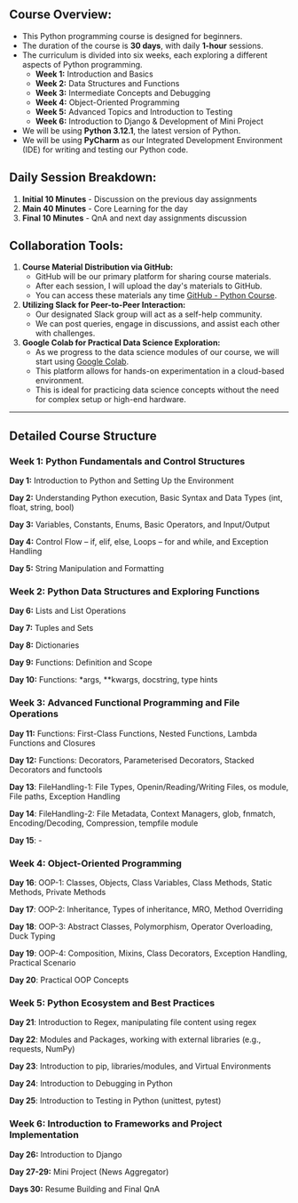 ## Course Overview:
- This Python programming course is designed for beginners.
- The duration of the course is **30 days**, with daily **1-hour** sessions.
- The curriculum is divided into six weeks, each exploring a different aspects of Python programming.
    - **Week 1:** Introduction and Basics
    - **Week 2:** Data Structures and Functions
    - **Week 3:** Intermediate Concepts and Debugging
    - **Week 4:** Object-Oriented Programming
    - **Week 5:** Advanced Topics and Introduction to Testing
    - **Week 6:** Introduction to Django & Development of Mini Project
- We will be using **Python 3.12.1**, the latest version of Python. 
- We will be using **PyCharm** as our Integrated Development Environment (IDE) for writing and testing our Python code. 
    
## Daily Session Breakdown:
1. **Initial 10 Minutes** - Discussion on the previous day assignments
2. **Main 40 Minutes** - Core Learning for the day
3. **Final 10 Minutes** - QnA and next day assignments discussion


## Collaboration Tools:
1. **Course Material Distribution via GitHub:**
    - GitHub will be our primary platform for sharing course materials. 
    - After each session, I will upload the day's materials to GitHub.
    - You can access these materials any time [GitHub - Python Course](https://github.com/ranjanzyx/ranjan-python-course).
2. **Utilizing Slack for Peer-to-Peer Interaction:**
    - Our designated Slack group will act as a self-help community. 
    - We can post queries, engage in discussions, and assist each other with challenges. 
3. **Google Colab for Practical Data Science Exploration:**
    - As we progress to the data science modules of our course, we will start using [Google Colab](https://colab.google/). 
    - This platform allows for hands-on experimentation in a cloud-based environment. 
    - This is ideal for practicing data science concepts without the need for complex setup or high-end hardware.


---
## Detailed Course Structure

### Week 1: Python Fundamentals and Control Structures

**Day 1:** Introduction to Python and Setting Up the Environment

**Day 2:** Understanding Python execution, Basic Syntax and Data Types (int, float, string, bool)

**Day 3:** Variables, Constants, Enums, Basic Operators, and Input/Output

**Day 4:** Control Flow – if, elif, else, Loops – for and while, and Exception Handling

**Day 5:** String Manipulation and Formatting

### Week 2: Python Data Structures and Exploring Functions

**Day 6:** Lists and List Operations

**Day 7:** Tuples and Sets

**Day 8:** Dictionaries

**Day 9:** Functions: Definition and Scope

**Day 10:** Functions: *args, **kwargs, docstring, type hints

### Week 3: Advanced Functional Programming and File Operations

**Day 11:** Functions: First-Class Functions, Nested Functions, Lambda Functions and Closures

**Day 12:** Functions: Decorators, Parameterised Decorators, Stacked Decorators and functools

**Day 13**: FileHandling-1: File Types, Openin/Reading/Writing Files, os module, File paths, Exception Handling 

**Day 14**: FileHandling-2: File Metadata, Context Managers, glob, fnmatch, Encoding/Decoding, Compression, tempfile module

**Day 15**: - 

### Week 4: Object-Oriented Programming

**Day 16**: OOP-1: Classes, Objects, Class Variables, Class Methods, Static Methods, Private Methods

**Day 17**: OOP-2: Inheritance, Types of inheritance, MRO, Method Overriding 

**Day 18**: OOP-3: Abstract Classes, Polymorphism, Operator Overloading, Duck Typing

**Day 19**: OOP-4: Composition, Mixins, Class Decorators, Exception Handling, Practical Scenario

**Day 20**: Practical OOP Concepts

### Week 5: Python Ecosystem and Best Practices

**Day 21**: Introduction to Regex, manipulating file content using regex

**Day 22**: Modules and Packages, working with external libraries (e.g., requests, NumPy)

**Day 23**: Introduction to pip, libraries/modules, and Virtual Environments

**Day 24**: Introduction to Debugging in Python

**Day 25**: Introduction to Testing in Python (unittest, pytest)

### Week 6: Introduction to Frameworks and Project Implementation

**Day 26:** Introduction to Django

**Day 27-29:** Mini Project (News Aggregator)

**Days 30:** Resume Building and Final QnA

